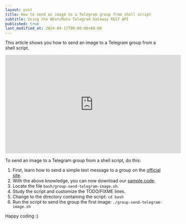 ```yaml
---
layout: post
title: How to send an image to a Telegram group from shell script
subtitle: Using the WhatsMate Telegram Gateway REST API
published: true
last_modified_at: 2024-04-17T00:00:00+08:00
---
```


This article shows you how to send an image to a Telegram group from a shell script.

<iframe width="560" height="315" src="https://www.youtube.com/embed/DrbTjX0gRxg?rel=0&cc_load_policy=1" frameborder="0" allowfullscreen></iframe>

To send an image to a Telegram group from a shell script, do this:

1. First, learn how to send a simple text message to a group on the [official site](https://www.whatsmate.net/telegram-group-message-api.html). 
2. With the above knowledge, you can now download our [sample code](https://github.com/whatsmate/telegram-demos/archive/master.zip).
3. Locate the file `bash/group-send-telegram-image.sh`.  <script src="https://gist.github.com/whatsmate/3fc460e91df90ea1296b5e51d09a066e.js"></script>
4. Study the script and customize the TODO/FIXME lines.
5. Change to the directory containing the script: `cd bash`
6. Run the script to send the group the first image: `./group-send-telegram-image.sh`


Happy coding :) 


<br>
<script async src="//pagead2.googlesyndication.com/pagead/js/adsbygoogle.js"></script>
<ins class="adsbygoogle"
     style="display:inline-block;width:728px;height:90px"
     data-ad-client="ca-pub-7383487179928477"
     data-ad-slot="6959057004"></ins>
<script>
(adsbygoogle = window.adsbygoogle || []).push({});
</script>
<br>

